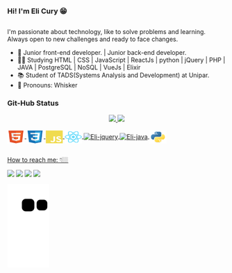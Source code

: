 ### Hi! I'm Eli Cury 😁

##

I'm passionate about technology, like to solve problems and learning. Always open to new challenges and ready to face changes.

- 🔭 Junior front-end developer. | Junior back-end developer.
- 👨‍💻 Studying HTML | CSS | JavaScript | ReactJs | python | jQuery | PHP | JAVA | PostgreSQL | NoSQL | VueJs | Elixir
- 📚 Student of TADS(Systems Analysis and Development) at Unipar.
- 👾 Pronouns: Whisker

### Git-Hub Status
<div align="center">
  <a href="https://github.com/EliCury">
  <img height="180em" src="https://github-readme-stats.vercel.app/api?username=EliCury&show_icons=true&theme=blue-green&include_all_commits=true&count_private=true"/>
  <img height="180em" src="https://github-readme-stats.vercel.app/api/top-langs/?username=EliCury&layout=compact&langs_count=7&theme=blue-green"/>
</div>
  <div style="display: inline_block"><br>
  <img align="center" alt="Eli-HTML" height="30" width="40" src="https://raw.githubusercontent.com/devicons/devicon/master/icons/html5/html5-original.svg">
  <img align="center" alt="Eli-CSS" height="30" width="40" src="https://raw.githubusercontent.com/devicons/devicon/master/icons/css3/css3-original.svg">
  <img align="center" alt="Eli-Js" height="30" width="40" src="https://raw.githubusercontent.com/devicons/devicon/master/icons/javascript/javascript-plain.svg">
  <img align="center" alt="Eli-React" height="30" width="40" src="https://raw.githubusercontent.com/devicons/devicon/master/icons/react/react-original.svg">
  <img align="center" alt="Eli-jquery" height="30" width="40" src="https://img.icons8.com/ios-filled/50/000000/jquery.png">       
  <img align="center" alt="Eli-java" height="30" width="40" src="https://raw.githubusercontent.com/jmnote/z-icons/master/svg/java.svg">
  <img align="center" alt="Eli-java" height="30" width="40" src="https://raw.githubusercontent.com/devicons/devicon/master/icons/python/python-original.svg">                                                                                 
</div>
                                                                 
##
  How to reach me: 👇🏼
  
  <div>
  <a href="https://www.instagram.com/eli_curyy/" target="_blank"><img src="https://img.shields.io/badge/-Instagram-%23E4405F?style=for-the-badge&logo=instagram&logoColor=white" target="_blank"></a>
 <a href="https://discord.gg/88GaZtJr" target="_blank"><img src="https://img.shields.io/badge/Discord-7289DA?style=for-the-badge&logo=discord&logoColor=white" target="_blank"></a> 
  <a href = "elicury2019@gmail.com"><img src="https://img.shields.io/badge/-Gmail-%23333?style=for-the-badge&logo=gmail&logoColor=white" target="_blank"></a>
  <a href="https://www.linkedin.com/in/eli-cury-6601b7196/" target="_blank"><img src="https://img.shields.io/badge/-LinkedIn-%230077B5?style=for-the-badge&logo=linkedin&logoColor=white" target="_blank"></a>
  
   ![Snake animation](https://github.com/EliCury/EliCury/blob/output/github-contribution-grid-snake.svg)
</div>
